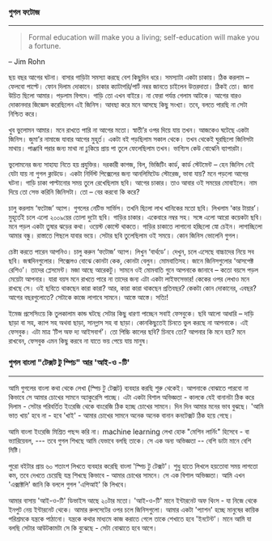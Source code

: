 ### গুগল ফটোজ

---

> Formal education will make you a living; self-education will make you a fortune.
>
> – Jim Rohn

ছয় বছর আগের ঘটনা। বাসার গাড়িটা সমস্যা করছে বেশ কিছুদিন ধরে। সমস্যাটা একটা চাকায়। ঠিক করলাম – ফেলবো পাল্টে। ফোন দিলাম দোকানে। চাকার ক্যাটাগরি/পার্ট নম্বর জানতে চাইলেন উত্তরদাতা। ঠিকই তো। জানা উচিত ছিলো আমার। পড়লাম বিপদে। গাড়ি তো এখন বাইরে। না ফেরা পর্যন্ত গেলাম আটকে। আগের বারও দোকানদার জিজ্ঞেস করেছিলেন এই জিনিস। আবছা করে মনে আসছে কিছু সংখ্যা। তবে, বলতে পারছি না সেটা নিশ্চিত করে।

খুব ভুলোমন আমার। মনে রাখতে পারি না আগের মতো। স্বাতী’র ওপর দিয়ে যায় তখন। আজকেও ঘটেছে একটা জিনিস। জুমা’র নামাজে যাবার আগের মুহূর্ত। একটা বই পড়ছিলাম সকাল থেকে। তখন থেকেই ঘুরছিলো জিনিসটা মাথায়। পাঞ্জাবি পরার জন্য মাথা না ঢুকিয়ে প্রায় পা তুলে ফেলেছিলাম তখন। ভাগ্যিস কেউ বোঝেনি ব্যাপারটা।

ভুলোমনের জন্য সাহায্য নিতে হয় প্রযুক্তির। দরকারী কাগজ, বিল, ভিজিটিং কার্ড, কার্ড স্টেটমেন্ট – হেন জিনিস নেই যেটা যায় না গুগল ক্লাউডে। একটা নির্দিস্ট পিক্সেলের জন্য আনলিমিটেড স্টোরেজ, ভাবা যায়? মনে পড়লো আগের ঘটনা। গাড়ি চাকা পাল্টানোর সময় তুলে রেখেছিলাম ছবি। আগের চাকার। তাও আবার ওই সময়ের মোবাইলে। নাম দিয়ে তো সেভ করিনি জিনিসটা। তো – বের করবো কি করে?

চালু করলাম ‘ফটোজ’ অ্যাপ। গুগলের নেটিভ সার্ভিস। তখনি ছিলো লাখ খানিকের মতো ছবি। লিখলাম ‘কার টায়ার’। মুহূর্তেই চলে এলো ২০০৯য়ের তোলা দুটো ছবি। গাড়ির চাকার। একেবারে নম্বর সহ। সঙ্গে এলো আরো কয়েকটা ছবি। মনে পড়ল একটা তুষার ঝড়ের কথা। ওয়েস্ট কোস্টে থাকতে। গাড়ির চাকাতে লাগানো হচ্ছিলো স্নো চেইন। লাগাচ্ছিলো আমার বন্ধু। রাস্তাতে পিছলে যাবার ভয়ে। সেটার ছবি তুলেছিলাম ওই সময়ে। কোন জিনিস ভোলেনি গুগল।

চেষ্টা করতে পারেন আপনিও। চালু করুন ‘ফটোজ’ অ্যাপ। লিখুন ‘বার্থডে’। দেখুন, চলে এসেছে বাচ্চাদের নিয়ে সব ছবি। জন্মদিনগুলোর। পিক্সেলও বোঝে কোনটা কেক, কোনটা বেলুন। মোমবাতিসহ। জানে জিনিসগুলোর ‘আসপেক্ট রেশিও’। তাদের প্লেসমেন্ট। মজা আছে আরেকটু। সামনে ওই মোমবাতি গুনে আপনাকে জানাবে – কতো বয়সে পড়ল মেয়েটা আপনার। যারা বয়স মনে রাখতে পারে না তাদের জন্য এটা একটা লাইফসেভার! কেকের ওপর লেখাও মনে রাখছে সে। ওই ছবিতে থাকছেন কারা কারা? আর, কারা কারা থাকছেন প্রতিবছর? কেকটা কোন দোকানের, এবছর? আগের বছরগুলোতে? সেটাকে কাজে লাগাবে সামনে। আস্তে আস্তে। সত্যি!

ইমেজ প্রসেসিংয়ে কি তুলকালাম কান্ড ঘটছে সেটার কিছু ধারণা পাচ্ছেন সবাই ফেসবুকে। ছবি আলো আধারি – দাড়ি ছাড়া বা সহ, ক্যাপ সহ অথবা ছাড়া, সানগ্লাস সহ বা ছাড়া। কোনকিছুতেই চিনতে ভুল করছে না আপনাকে। এই ফেসবুক। এটা মাত্র ‘টিপ অফ দ্য আইসবার্গ’। তো পিচ্চি কালের ছবি? চিনবে তো? আপনার কি মনে হয়? মনে রাখবেন, ফেসবুক এমন কিছু করবে না যাতে ভয় পেয়ে যায় মানুষ।

### গুগল বাংলা "টেক্সট টু স্পিচ" আর 'আই-ও -টি'

---

আমি গুগলের বাংলা কথা থেকে লেখা \(স্পিচ টু টেক্সট\) ব্যবহার করছি শুরু থেকেই। আপনাকে বোঝাতে পারবো না কিভাবে সে আমার চোখের সামনে অ্যাকুরেসি পাচ্ছে। এটা একটা বিশাল অভিজ্ঞতা - কালকে যেই বানানটা ঠিক করে দিলাম - সেটার পরিবর্তিত ইংরেজি থেকে বাংরেজি ঠিক হচ্ছে চোখের সামনে। দিন দিন আমার মনের ভাব বুঝছে। 'আমি ভাত খায়' হবে না - হবে 'খাই' - আমার চোখের সামনে অনেক অনেক বানান কনটেক্সট ঠিক হয়ে গেছে।

আমি বাংলা ইংরেজি মিশ্রিত পছন্দ করি না। machine learning লেখা হোক "মেশিন লার্নিং" হিসেবে - বা ভ্যারিয়েবল, --- তবে গুগল শিখছে আমি যেভাবে বলছি তাকে। সে এক অন্য অভিজ্ঞতা -- বেশি ডাটা মানে বেশি মিষ্টি।

পুরো বইটার প্রায় ৬০ শতাংশ লিখতে ব্যবহার করেছি বাংলা 'স্পিচ টু টেক্সট'। শুধু হাতে লিখলে হয়তোবা সময় লাগতো কম, তবে দেখতে চেয়েছি যন্ত্র শিখছে কিভাবে - আমার চোখের সামনে। সে এক বিশাল অভিজ্ঞতা। আমি এখন 'এক্সাক্টলি' জানি কি বললে গুগল 'এপিআই' কি লিখবে।

আমার বাসায় 'আই-ও-টি' ডিভাইস আছে ২০টার মতো। 'আই-ও-টি' মানে ইন্টারনেট অফ থিংস - যা নিজে থেকে ইনপুট নেয় ইন্টারনেট থেকে। আমার রুলসেটের ওপর চলে জিনিসগুলো। আমার একটা 'প্যাশন' হচ্ছে মানুষের কায়িক পরিশ্রমকে যন্ত্রকে পাঠানো। যন্ত্রকে কথার মাধ্যমে কাজ করাতে গেলে তাকে শেখাতে হবে 'ইনটেন্ট'। মানে আমি যা বলছি সেটার আউটকামটা সে কি বুঝেছে - সেটা বোঝাতে হবে আগে।

